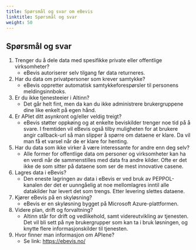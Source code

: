 ```yaml
---
title: Spørsmål og svar om eBevis
linktitle: Spørsmål og svar
weight: 50
---
```



## Spørsmål og svar

1. Trenger du å dele data med spesifikke private eller offentlige virksomheter? 
   * eBevis autoriserer selv tilgang før data returneres.
2. Har du data om privatpersoner som krever samtykke? 
   * eBevis oppretter automatisk samtykkeforespørsler til personens meldingsinnboks.
3. Er du ikke tjenesteeier i Altinn? 
   * Det går helt fint, men da kan du ikke administrere brukergruppene dine like enkelt på egen hånd.
4. Er APIet ditt asynkront og/eller veldig treigt? 
   * eBevis støtter oppkøing og at enkelte beviskilder trenger noe tid på å svare. I fremtiden vil eBevis også tilby muligheten for at brukere angir callback-url så man slipper å spørre om dataene er klare. Da vil man få et varsel når de er klare for henting.
5. Har du data som ikke virker å være interessante for andre enn deg selv? 
   * Alle former for offentlige data om personer og virksomheter kan ha en verdi når de sammenstilles med data fra andre kilder. Ofte er det ikke de som sitter på dataene som ser de mest innovative casene.
6. Lagres data i eBevis? 
   * Den eneste lagringen av data i eBevis er ved bruk av PEPPOL-kanalen der det er uunngåelig at noe mellomlagres inntil alle datakilder har levert det som trengs. Etter levering slettes dataene. 
7. Kjører eBevis på en skyløsning? 
   * eBevis er en skyløsning bygget på Microsoft Azure-plattformen.
8. Videre plan, drift og forvaltning? 
   * Altinn står for drift og vedlikehold, samt videreutvikling av tjenesten. 
     Det vil bli sett på nye brukergrupper som kan ta i bruk løsningen, og knytte flere informasjonskilder til tjenesten. 
9. Hvor finner man informasjon om APIene? 
   * Se link: https://ebevis.no/